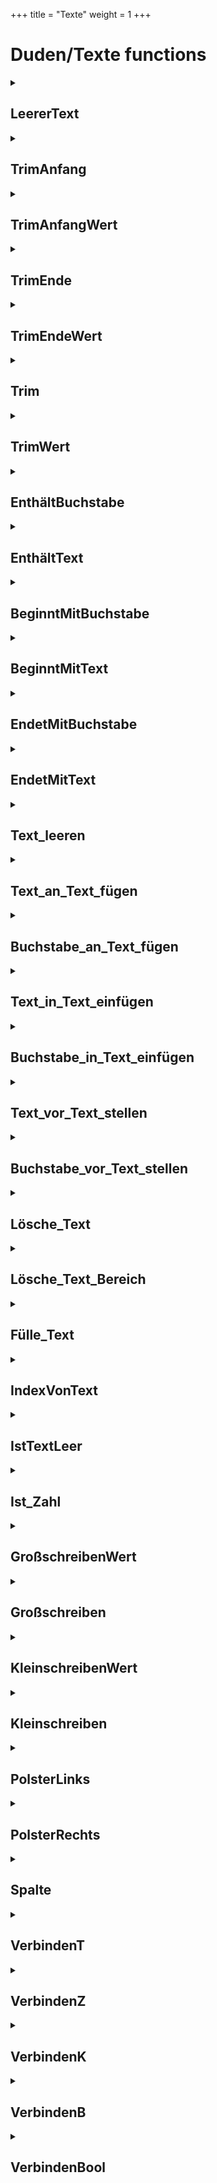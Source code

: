 +++
title = "Texte"
weight = 1
+++
# Duden/Texte functions
<details>
<summary><h2>LeererText</h2></summary>
<ul>
<pre>
Gibt "" zurück.
Nutzen: Der Text t ist ein leerer Text.
</pre>
</li>
	<li>Return type: <code>Text</code></li>
</ul>

<h3>Aliases</h3>
<ol>
	<li><code>&#34;ein leerer Text&#34;</code></li>
	<li><code>&#34;einen leeren Text&#34;</code></li>
</ol>

<h3>Implementation</h3>
<pre class="language-ddp" tabindex="0">
<code class="language-ddp">
Gib "" zurück.

</code>
</pre>
</details>

<details>
<summary><h2>TrimAnfang</h2></summary>
<ul>
<pre>
Entfernt alle gegebenen Buchstaben vom Anfang eines gegebenen Textes.
z.B.: 
Der Text t ist "aaaaaaahallo"
Entferne alle 'a' vor t.
t: "hallo"
</pre>
	<li>Parameters: <code>text</code>, <code>zeichen</code></li>
	<li>Parameter types: <code>Text Referenz</code>, <code>Buchstabe</code></li>
	<li>Return type: <code>nichts</code></li>
</ul>

<h3>Aliases</h3>
<ol>
	<li><code>&#34;Entferne alle &lt;zeichen&gt; vor &lt;text&gt;&#34;</code></li>
</ol>

<h3>Implementation</h3>
<pre class="language-ddp" tabindex="0">
<code class="language-ddp">
Wenn die Länge von text gleich 0 ist, verlasse die Funktion.
Die Zahl index ist 1.
Solange (text an der Stelle index) gleich zeichen ist, mache:
	Erhöhe index um 1.
	Wenn index größer als die Länge von text ist, dann:
		Speichere "" in text.
		Verlasse die Funktion.
Speichere text von index bis (die Länge von text) in text.

</code>
</pre>
</details>

<details>
<summary><h2>TrimAnfangWert</h2></summary>
<ul>
<pre>
Siehe TrimAnfang
</pre>
	<li>Parameters: <code>text</code>, <code>zeichen</code></li>
	<li>Parameter types: <code>Text</code>, <code>Buchstabe</code></li>
	<li>Return type: <code>Text</code></li>
</ul>

<h3>Aliases</h3>
<ol>
	<li><code>&#34;&lt;text&gt; mit allen &lt;zeichen&gt; davor entfernt&#34;</code></li>
</ol>

<h3>Implementation</h3>
<pre class="language-ddp" tabindex="0">
<code class="language-ddp">
Entferne alle zeichen vor text.
Gib text zurück.

</code>
</pre>
</details>

<details>
<summary><h2>TrimEnde</h2></summary>
<ul>
<pre>
Entfernt alle gegebenen Buchstaben vom Ende eines gegebenen Textes.
z.B.: 
Der Text t ist "hallo!!!!!!!!!!"
Entferne alle '!' nach t.
t: "hallo"
</pre>
	<li>Parameters: <code>text</code>, <code>zeichen</code></li>
	<li>Parameter types: <code>Text Referenz</code>, <code>Buchstabe</code></li>
	<li>Return type: <code>nichts</code></li>
</ul>

<h3>Aliases</h3>
<ol>
	<li><code>&#34;Entferne alle &lt;zeichen&gt; nach &lt;text&gt;&#34;</code></li>
</ol>

<h3>Implementation</h3>
<pre class="language-ddp" tabindex="0">
<code class="language-ddp">
Wenn die Länge von text gleich 0 ist, verlasse die Funktion.

Die Zahl index ist die Länge von text.
Wenn index gleich 0 ist, verlasse die Funktion.
Solange (text an der Stelle index) gleich zeichen ist, mache:
	Verringere index um 1.
	Wenn index kleiner als 1 ist, dann:
		Speichere "" in text.
		Verlasse die Funktion.

Speichere text von 1 bis index in text.

</code>
</pre>
</details>

<details>
<summary><h2>TrimEndeWert</h2></summary>
<ul>
<pre>
Siehe TrimEnde
</pre>
	<li>Parameters: <code>text</code>, <code>zeichen</code></li>
	<li>Parameter types: <code>Text</code>, <code>Buchstabe</code></li>
	<li>Return type: <code>Text</code></li>
</ul>

<h3>Aliases</h3>
<ol>
	<li><code>&#34;&lt;text&gt; mit allen &lt;zeichen&gt; danach entfernt&#34;</code></li>
</ol>

<h3>Implementation</h3>
<pre class="language-ddp" tabindex="0">
<code class="language-ddp">
Entferne alle zeichen nach text.
Gib text zurück.

</code>
</pre>
</details>

<details>
<summary><h2>Trim</h2></summary>
<ul>
<pre>
Entfernt alle gegebenen Buchstaben vom Anfang und Ende eines gegebenen Textes.
z.B.: 
Der Text t ist "!!!!!hallo!!!!!!!!!!"
Entferne alle '!' vor und nach t.
t: "hallo"
</pre>
	<li>Parameters: <code>text</code>, <code>zeichen</code></li>
	<li>Parameter types: <code>Text Referenz</code>, <code>Buchstabe</code></li>
	<li>Return type: <code>nichts</code></li>
</ul>

<h3>Aliases</h3>
<ol>
	<li><code>&#34;Entferne alle &lt;zeichen&gt; vor und nach &lt;text&gt;&#34;</code></li>
</ol>

<h3>Implementation</h3>
<pre class="language-ddp" tabindex="0">
<code class="language-ddp">
Wenn die Länge von text gleich 0 ist, verlasse die Funktion.

Die Zahl startIndex ist 1.
Die Zahl stopIndex ist die Länge von text.
Solange (text an der Stelle startIndex) gleich zeichen ist und startIndex kleiner als die Länge von text ist, erhöhe startIndex um 1.
Solange (text an der Stelle stopIndex) gleich zeichen ist und stopIndex ungleich 1 ist, verringere stopIndex um 1.
Wenn startIndex gleich die Länge von text ist und stopIndex gleich 1 ist, dann:
  	Speichere "" in text.
	Verlasse die Funktion.

Speichere text von startIndex bis stopIndex in text.

</code>
</pre>
</details>

<details>
<summary><h2>TrimWert</h2></summary>
<ul>
<pre>
Siehe Trim
</pre>
	<li>Parameters: <code>text</code>, <code>zeichen</code></li>
	<li>Parameter types: <code>Text</code>, <code>Buchstabe</code></li>
	<li>Return type: <code>Text</code></li>
</ul>

<h3>Aliases</h3>
<ol>
	<li><code>&#34;&lt;text&gt; mit allen &lt;zeichen&gt; davor und danach entfernt&#34;</code></li>
</ol>

<h3>Implementation</h3>
<pre class="language-ddp" tabindex="0">
<code class="language-ddp">
Entferne alle zeichen vor und nach text.
Gib text zurück.

</code>
</pre>
</details>

<details>
<summary><h2>EnthältBuchstabe</h2></summary>
<ul>
<pre>
Gibt zurück ob der gegebenen Text den gegebenen Buchstaben enthält.
</pre>
	<li>Parameters: <code>text</code>, <code>zeichen</code></li>
	<li>Parameter types: <code>Text</code>, <code>Buchstabe</code></li>
	<li>Return type: <code>Boolean</code></li>
</ul>

<h3>Aliases</h3>
<ol>
	<li><code>&#34;&lt;text&gt; &lt;zeichen&gt; enthält&#34;</code></li>
</ol>

<h3>Implementation</h3>
<pre class="language-ddp" tabindex="0">
<code class="language-ddp">
Für jeden Buchstaben b in text, wenn b gleich zeichen ist, gib wahr zurück.
Gib falsch zurück.

</code>
</pre>
</details>

<details>
<summary><h2>EnthältText</h2></summary>
<ul>
<pre>
Gibt zurück ob der gegebene Text (text) den Subtext (suchText) enthält.
</pre>
	<li>Parameters: <code>text</code>, <code>suchText</code></li>
	<li>Parameter types: <code>Text</code>, <code>Text</code></li>
	<li>Return type: <code>Boolean</code></li>
</ul>

<h3>Aliases</h3>
<ol>
	<li><code>&#34;&lt;text&gt; &lt;suchText&gt; enthält&#34;</code></li>
</ol>

<h3>Implementation</h3>
<pre class="language-ddp" tabindex="0">
<code class="language-ddp">
Wenn text gleich suchText ist, gib wahr zurück.

Die Zahl startIndex ist 0.
Die Zahl endIndex ist die Länge von suchText.
Wenn endIndex gleich 0 ist, gib falsch zurück.

Solange endIndex kleiner als, oder die Länge von text ist, mache:
	Der Text subtext ist text von startIndex bis endIndex.

	Wenn subtext gleich suchText ist, gib wahr zurück.
	
	Speichere startIndex plus die Länge von suchText in endIndex.
	Erhöhe startIndex um 1.
Gib falsch zurück.

</code>
</pre>
</details>

<details>
<summary><h2>BeginntMitBuchstabe</h2></summary>
<ul>
<pre>
Gibt zurück ob der gegebene Text mit dem gegebenen Buchstaben anfängt.
</pre>
	<li>Parameters: <code>text</code>, <code>buchstabe</code></li>
	<li>Parameter types: <code>Text</code>, <code>Buchstabe</code></li>
	<li>Return type: <code>Boolean</code></li>
</ul>

<h3>Aliases</h3>
<ol>
	<li><code>&#34;&lt;buchstabe&gt; am Anfang von &lt;text&gt; steht&#34;</code></li>
</ol>

<h3>Implementation</h3>
<pre class="language-ddp" tabindex="0">
<code class="language-ddp">
Wenn die Länge von text gleich 0 ist, gib falsch zurück.
Gib (text an der Stelle 1) gleich buchstabe ist zurück.

</code>
</pre>
</details>

<details>
<summary><h2>BeginntMitText</h2></summary>
<ul>
<pre>
Gibt zurück ob der gegebene Text mit dem gegebenen Text (suchText) anfängt.
</pre>
	<li>Parameters: <code>text</code>, <code>suchText</code></li>
	<li>Parameter types: <code>Text</code>, <code>Text</code></li>
	<li>Return type: <code>Boolean</code></li>
</ul>

<h3>Aliases</h3>
<ol>
	<li><code>&#34;&lt;suchText&gt; am Anfang von &lt;text&gt; steht&#34;</code></li>
</ol>

<h3>Implementation</h3>
<pre class="language-ddp" tabindex="0">
<code class="language-ddp">
Wenn die Länge von text gleich 0 ist oder die Länge von suchText gleich 0 ist, gib falsch zurück.
Gib (text von 1 bis (die Länge von suchText)) gleich suchText ist zurück.

</code>
</pre>
</details>

<details>
<summary><h2>EndetMitBuchstabe</h2></summary>
<ul>
<pre>
Gibt zurück ob der gegebene Text mit dem gegebenen Buchstaben endet.
</pre>
	<li>Parameters: <code>text</code>, <code>buchstabe</code></li>
	<li>Parameter types: <code>Text</code>, <code>Buchstabe</code></li>
	<li>Return type: <code>Boolean</code></li>
</ul>

<h3>Aliases</h3>
<ol>
	<li><code>&#34;&lt;buchstabe&gt; am Ende von &lt;text&gt; steht&#34;</code></li>
</ol>

<h3>Implementation</h3>
<pre class="language-ddp" tabindex="0">
<code class="language-ddp">
Wenn die Länge von text gleich 0 ist, gib falsch zurück.
Gib (text an der Stelle (die Länge von text)) gleich buchstabe ist zurück.

</code>
</pre>
</details>

<details>
<summary><h2>EndetMitText</h2></summary>
<ul>
<pre>
Gibt zurück ob der gegebene Text mit dem gegebenen Text (suchText) endet.
</pre>
	<li>Parameters: <code>text</code>, <code>suchText</code></li>
	<li>Parameter types: <code>Text</code>, <code>Text</code></li>
	<li>Return type: <code>Boolean</code></li>
</ul>

<h3>Aliases</h3>
<ol>
	<li><code>&#34;&lt;suchText&gt; am Ende von &lt;text&gt; steht&#34;</code></li>
</ol>

<h3>Implementation</h3>
<pre class="language-ddp" tabindex="0">
<code class="language-ddp">
Wenn die Länge von text gleich 0 ist oder die Länge von suchText gleich 0 ist, gib falsch zurück.
Gib (text von die Länge von text minus die Länge von suchText plus 1 bis (die Länge von text)) gleich suchText ist zurück.

</code>
</pre>
</details>

<details>
<summary><h2>Text_leeren</h2></summary>
<ul>
<pre>
Speichert einen leeren Text in text.
</pre>
	<li>Parameters: <code>text</code></li>
	<li>Parameter type: <code>Text Referenz</code></li>
	<li>Return type: <code>nichts</code></li>
</ul>

<h3>Aliases</h3>
<ol>
	<li><code>&#34;Leere &lt;text&gt;&#34;</code></li>
</ol>

<h3>Implementation</h3>
<pre class="language-ddp" tabindex="0">
<code class="language-ddp">
Speichere "" in text.

</code>
</pre>
</details>

<details>
<summary><h2>Text_an_Text_fügen</h2></summary>
<ul>
<pre>
Fügt zwei Texte aneinander.
f("ha", "lo") -> "halo"
</pre>
	<li>Parameters: <code>text</code>, <code>elm</code></li>
	<li>Parameter types: <code>Text Referenz</code>, <code>Text</code></li>
	<li>Return type: <code>nichts</code></li>
</ul>

<h3>Aliases</h3>
<ol>
	<li><code>&#34;Füge &lt;elm&gt; an &lt;text&gt; an&#34;</code></li>
</ol>

<h3>Implementation</h3>
<pre class="language-ddp" tabindex="0">
<code class="language-ddp">
Speichere text verkettet mit elm in text.

</code>
</pre>
</details>

<details>
<summary><h2>Buchstabe_an_Text_fügen</h2></summary>
<ul>
<pre>
Fügt einen Buchstaben an einen Text.
f("may", 'o') -> "mayo"
</pre>
	<li>Parameters: <code>text</code>, <code>elm</code></li>
	<li>Parameter types: <code>Text Referenz</code>, <code>Buchstabe</code></li>
	<li>Return type: <code>nichts</code></li>
</ul>

<h3>Aliases</h3>
<ol>
	<li><code>&#34;Füge &lt;elm&gt; an &lt;text&gt; an&#34;</code></li>
</ol>

<h3>Implementation</h3>
<pre class="language-ddp" tabindex="0">
<code class="language-ddp">
Speichere text verkettet mit elm in text.

</code>
</pre>
</details>

<details>
<summary><h2>Text_in_Text_einfügen</h2></summary>
<ul>
<pre>
Fügt einen Text
</pre>
	<li>Parameters: <code>text</code>, <code>index</code>, <code>elm</code></li>
	<li>Parameter types: <code>Text Referenz</code>, <code>Zahl</code>, <code>Text</code></li>
	<li>Return type: <code>nichts</code></li>
</ul>

<h3>Aliases</h3>
<ol>
	<li><code>&#34;Setze &lt;elm&gt; an die Stelle &lt;index&gt; von &lt;text&gt;&#34;</code></li>
</ol>

<h3>Implementation</h3>
<pre class="language-ddp" tabindex="0">
<code class="language-ddp">
Speichere text von 1 bis (index minus 1) verkettet mit elm verkettet mit text von index bis (die Länge von text) in text.

</code>
</pre>
</details>

<details>
<summary><h2>Buchstabe_in_Text_einfügen</h2></summary>
<ul>
	<li>Parameters: <code>text</code>, <code>index</code>, <code>elm</code></li>
	<li>Parameter types: <code>Text Referenz</code>, <code>Zahl</code>, <code>Buchstabe</code></li>
	<li>Return type: <code>nichts</code></li>
</ul>

<h3>Aliases</h3>
<ol>
	<li><code>&#34;Setze &lt;elm&gt; an die Stelle &lt;index&gt; von &lt;text&gt;&#34;</code></li>
</ol>

<h3>Implementation</h3>
<pre class="language-ddp" tabindex="0">
<code class="language-ddp">
Speichere text von 1 bis (index minus 1) verkettet mit elm verkettet mit text von index bis (die Länge von text) in text.

</code>
</pre>
</details>

<details>
<summary><h2>Text_vor_Text_stellen</h2></summary>
<ul>
<pre>
Fügt einen Text am Anfang eines Textes ein.
f("hallo", " welt!") -> "hallo welt!"
</pre>
	<li>Parameters: <code>text</code>, <code>elm</code></li>
	<li>Parameter types: <code>Text Referenz</code>, <code>Text</code></li>
	<li>Return type: <code>nichts</code></li>
</ul>

<h3>Aliases</h3>
<ol>
	<li><code>&#34;Stelle &lt;elm&gt; vor &lt;text&gt;&#34;</code></li>
</ol>

<h3>Implementation</h3>
<pre class="language-ddp" tabindex="0">
<code class="language-ddp">
Speichere elm verkettet mit text in text.

</code>
</pre>
</details>

<details>
<summary><h2>Buchstabe_vor_Text_stellen</h2></summary>
<ul>
<pre>
Fügt einen Buchstaben am Anfang eines Textes ein.
f("allo", 'h') -> "hallo"
</pre>
	<li>Parameters: <code>text</code>, <code>elm</code></li>
	<li>Parameter types: <code>Text Referenz</code>, <code>Buchstabe</code></li>
	<li>Return type: <code>nichts</code></li>
</ul>

<h3>Aliases</h3>
<ol>
	<li><code>&#34;Stelle &lt;elm&gt; vor &lt;text&gt;&#34;</code></li>
</ol>

<h3>Implementation</h3>
<pre class="language-ddp" tabindex="0">
<code class="language-ddp">
Speichere elm verkettet mit text in text.

</code>
</pre>
</details>

<details>
<summary><h2>Lösche_Text</h2></summary>
<ul>
<pre>
Entfernt den Buchstaben an der Stelle index vom Text
</pre>
	<li>Parameters: <code>text</code>, <code>index</code></li>
	<li>Parameter types: <code>Text Referenz</code>, <code>Zahl</code></li>
	<li>Return type: <code>nichts</code></li>
</ul>

<h3>Aliases</h3>
<ol>
	<li><code>&#34;Lösche das Element an der Stelle &lt;index&gt; aus &lt;text&gt;&#34;</code></li>
</ol>

<h3>Implementation</h3>
<pre class="language-ddp" tabindex="0">
<code class="language-ddp">
Wenn die Länge von text gleich 0 ist, verlasse die Funktion.

Wenn index gleich 1 ist und die Länge von text größer als 1 ist, dann:
	Speichere "" in text.
Wenn aber index gleich 1 ist, dann:
	Speichere text von 2 bis (die Länge von text) in text.
Wenn aber index gleich die Länge von text ist, dann:
	Speichere text von 1 bis (die Länge von text minus 1) in text.
Sonst:
	Speichere text von 1 bis (index minus 1) verkettet mit text von (index plus 1) bis (die Länge von text) in text.

</code>
</pre>
</details>

<details>
<summary><h2>Lösche_Text_Bereich</h2></summary>
<ul>
<pre>
Entfernt einen Bereich vom Text
</pre>
	<li>Parameters: <code>text</code>, <code>start</code>, <code>end</code></li>
	<li>Parameter types: <code>Text Referenz</code>, <code>Zahl</code>, <code>Zahl</code></li>
	<li>Return type: <code>nichts</code></li>
</ul>

<h3>Aliases</h3>
<ol>
	<li><code>&#34;Lösche alle Elemente von &lt;start&gt; bis &lt;end&gt; aus &lt;text&gt;&#34;</code></li>
</ol>

<h3>Implementation</h3>
<pre class="language-ddp" tabindex="0">
<code class="language-ddp">
Wenn start gleich 1 ist, dann:
	Speichere text von end plus 1 bis (die Länge von text) in text.
Sonst:
	Speichere text von 1 bis (start minus 1) verkettet mit text von (end plus 1) bis (die Länge von text) in text.

</code>
</pre>
</details>

<details>
<summary><h2>Fülle_Text</h2></summary>
<ul>
<pre>
Füllt den Text mit dem gegebenen Buchstaben
</pre>
	<li>Parameters: <code>text</code>, <code>elm</code></li>
	<li>Parameter types: <code>Text Referenz</code>, <code>Buchstabe</code></li>
	<li>Return type: <code>nichts</code></li>
</ul>

<h3>Aliases</h3>
<ol>
	<li><code>&#34;Fülle &lt;text&gt; mit &lt;elm&gt;&#34;</code></li>
</ol>

<h3>Implementation</h3>
<pre class="language-ddp" tabindex="0">
<code class="language-ddp">
Der Text neuerText ist "".
Wiederhole:
	Speichere neuerText verkettet mit elm in neuerText.
Die Länge von text Mal.

Speichere neuerText in text.

</code>
</pre>
</details>

<details>
<summary><h2>IndexVonText</h2></summary>
<ul>
<pre>
Gibt den index des gegebenen Buchstaben im Text zurück oder -1 falls es nicht gefunden wurde.
</pre>
	<li>Parameters: <code>text</code>, <code>elm</code></li>
	<li>Parameter types: <code>Text</code>, <code>Buchstabe</code></li>
	<li>Return type: <code>Zahl</code></li>
</ul>

<h3>Aliases</h3>
<ol>
	<li><code>&#34;der Index von &lt;elm&gt; in &lt;text&gt;&#34;</code></li>
	<li><code>&#34;den Index von &lt;elm&gt; in &lt;text&gt;&#34;</code></li>
</ol>

<h3>Implementation</h3>
<pre class="language-ddp" tabindex="0">
<code class="language-ddp">
Wenn die Länge von text gleich 0 ist, gib -1 zurück.
Für jede Zahl i von 1 bis (die Länge von text), Wenn text an der Stelle i gleich elm ist, gib i zurück.
Gib -1 zurück.

</code>
</pre>
</details>

<details>
<summary><h2>IstTextLeer</h2></summary>
<ul>
<pre>
Gibt ob der gegebene Text leer ist zurück
</pre>
	<li>Parameters: <code>text</code></li>
	<li>Parameter type: <code>Text</code></li>
	<li>Return type: <code>Boolean</code></li>
</ul>

<h3>Aliases</h3>
<ol>
	<li><code>&#34;&lt;text&gt; leer ist&#34;</code></li>
</ol>

<h3>Implementation</h3>
<pre class="language-ddp" tabindex="0">
<code class="language-ddp">
Gib [wahr wenn] die Länge von text gleich 0 ist zurück.

</code>
</pre>
</details>

<details>
<summary><h2>Ist_Zahl</h2></summary>
<ul>
<pre>
Gibt zurück ob ein Text in eine Zahl umgewandelt werden kann
</pre>
	<li>Parameters: <code>t</code></li>
	<li>Parameter type: <code>Text</code></li>
	<li>Return type: <code>Boolean</code></li>
</ul>

<h3>Aliases</h3>
<ol>
	<li><code>&#34;&lt;t&gt; eine Zahl ist&#34;</code></li>
</ol>

<h3>Implementation</h3>
<pre class="language-ddp" tabindex="0">
<code class="language-ddp">
Die Zahl l ist die Länge von t.
Wenn l kleiner als 1 ist, gib falsch zurück.

Der Buchstabe Vorzeichen ist t an der Stelle 1.
Wenn Vorzeichen eine Zahl ist, gib wahr zurück.
Wenn Vorzeichen ungleich '+' ist und Vorzeichen ungleich '-' ist, gib falsch zurück.
Wenn l kleiner als 2 ist oder nicht (t an der Stelle 2) eine Zahl ist, gib falsch zurück.
Gib wahr zurück.

</code>
</pre>
</details>

<details>
<summary><h2>GroßschreibenWert</h2></summary>
<ul>
<pre>
Wandelt jeden Buchstaben des gegebenen Textes in die groß geschriebene Variante
</pre>
	<li>Parameters: <code>text</code></li>
	<li>Parameter type: <code>Text</code></li>
	<li>Return type: <code>Text</code></li>
</ul>

<h3>Aliases</h3>
<ol>
	<li><code>&#34;&lt;text&gt; groß geschrieben&#34;</code></li>
</ol>

<h3>Implementation</h3>
<pre class="language-ddp" tabindex="0">
<code class="language-ddp">
Der Text neuerText ist "".
Für jeden Buchstaben b in text, mache:
	Füge (b als großer Buchstabe) an neuerText an.
Gib neuerText zurück.

</code>
</pre>
</details>

<details>
<summary><h2>Großschreiben</h2></summary>
<ul>
<pre>
Wandelt jeden Buchstaben des gegebenen Textes in die groß geschriebene Variante
</pre>
	<li>Parameters: <code>text</code></li>
	<li>Parameter type: <code>Text Referenz</code></li>
	<li>Return type: <code>nichts</code></li>
</ul>

<h3>Aliases</h3>
<ol>
	<li><code>&#34;Schreibe &lt;text&gt; groß&#34;</code></li>
</ol>

<h3>Implementation</h3>
<pre class="language-ddp" tabindex="0">
<code class="language-ddp">
Speichere text groß geschrieben in text.

</code>
</pre>
</details>

<details>
<summary><h2>KleinschreibenWert</h2></summary>
<ul>
<pre>
Wandelt jeden Buchstaben des gegebenen Textes in die klein geschriebene Variante
</pre>
	<li>Parameters: <code>text</code></li>
	<li>Parameter type: <code>Text</code></li>
	<li>Return type: <code>Text</code></li>
</ul>

<h3>Aliases</h3>
<ol>
	<li><code>&#34;&lt;text&gt; klein geschrieben&#34;</code></li>
</ol>

<h3>Implementation</h3>
<pre class="language-ddp" tabindex="0">
<code class="language-ddp">
Der Text neuerText ist "".
Für jeden Buchstaben b in text, mache:
	Füge (b als kleiner Buchstabe) an neuerText an.
Gib neuerText zurück.

</code>
</pre>
</details>

<details>
<summary><h2>Kleinschreiben</h2></summary>
<ul>
<pre>
Wandelt jeden Buchstaben des gegebenen Textes in die klein geschriebene Variante
</pre>
	<li>Parameters: <code>text</code></li>
	<li>Parameter type: <code>Text Referenz</code></li>
	<li>Return type: <code>nichts</code></li>
</ul>

<h3>Aliases</h3>
<ol>
	<li><code>&#34;Schreibe &lt;text&gt; klein&#34;</code></li>
</ol>

<h3>Implementation</h3>
<pre class="language-ddp" tabindex="0">
<code class="language-ddp">
Speichere text klein geschrieben in text.

</code>
</pre>
</details>

<details>
<summary><h2>PolsterLinks</h2></summary>
<ul>
<pre>
z.B.:
f("hallo", ' ', 8) -> "   hallo"
f("hey", ' ', 8) -> "     hey"
f("programm", ' ', 8) -> "programm"
f("", 'o', 8) -> "oooooooo"
</pre>
	<li>Parameters: <code>text</code>, <code>zeichen</code>, <code>endlänge</code></li>
	<li>Parameter types: <code>Text</code>, <code>Buchstabe</code>, <code>Zahl</code></li>
	<li>Return type: <code>Text</code></li>
</ul>

<h3>Aliases</h3>
<ol>
	<li><code>&#34;&lt;text&gt; mit &lt;endlänge&gt; &lt;zeichen&gt; links gepolstert&#34;</code></li>
</ol>

<h3>Implementation</h3>
<pre class="language-ddp" tabindex="0">
<code class="language-ddp">
Die Zahl länge ist die Länge von text.
Die Zahl gesuchteLänge ist endlänge minus länge.
Wenn gesuchteLänge kleiner als, oder 0 ist, dann:
	Gib text zurück.

Wiederhole:
	Stelle zeichen vor text.
gesuchteLänge Mal.

Gib text zurück.

</code>
</pre>
</details>

<details>
<summary><h2>PolsterRechts</h2></summary>
<ul>
<pre>
z.B.:
f("hallo", ' ', 8) -> "hallo   "
f("hey", ' ', 8) -> "hey     "
f("programm", ' ', 8) -> "programm"
f("", 'o', 8) -> "oooooooo"
</pre>
	<li>Parameters: <code>text</code>, <code>zeichen</code>, <code>endlänge</code></li>
	<li>Parameter types: <code>Text</code>, <code>Buchstabe</code>, <code>Zahl</code></li>
	<li>Return type: <code>Text</code></li>
</ul>

<h3>Aliases</h3>
<ol>
	<li><code>&#34;&lt;text&gt; mit &lt;endlänge&gt; &lt;zeichen&gt; rechts gepolstert&#34;</code></li>
</ol>

<h3>Implementation</h3>
<pre class="language-ddp" tabindex="0">
<code class="language-ddp">
Die Zahl länge ist die Länge von text.
Die Zahl gesuchteLänge ist endlänge minus länge.
Wenn gesuchteLänge kleiner als, oder 0 ist, dann:
	Gib text zurück.

Wiederhole:
	Füge zeichen an text an.
gesuchteLänge Mal.

Gib text zurück.

</code>
</pre>
</details>

<details>
<summary><h2>Spalte</h2></summary>
<ul>
<pre>
Spaltet den gegebenen Text anhand des angegebenen Buchstaben in Teiltexte.
</pre>
	<li>Parameters: <code>text</code>, <code>zeichen</code></li>
	<li>Parameter types: <code>Text</code>, <code>Buchstabe</code></li>
	<li>Return type: <code>Text Liste</code></li>
</ul>

<h3>Aliases</h3>
<ol>
	<li><code>&#34;&lt;text&gt; an &lt;zeichen&gt; gespalten&#34;</code></li>
</ol>

<h3>Implementation</h3>
<pre class="language-ddp" tabindex="0">
<code class="language-ddp">
Die Text Liste endliste ist eine leere Text Liste.
Die Zahl endIndex ist der Index von zeichen in text.
Solange endIndex ungleich -1 ist und endIndex ungleich die Länge von text ist, mache:
	Wenn endIndex ungleich 1 ist, dann:
		Speichere endliste verkettet mit text von 1 bis (endIndex minus 1) in endliste.
		Speichere text von endIndex plus 1 bis (die Länge von text) in text.
	Sonst:
		Speichere endliste verkettet mit "" in endliste.
		Speichere text von 2 bis (die Länge von text) in text.
	Speichere der Index von zeichen in text in endIndex.

Speichere endliste verkettet mit text in endliste.
Gib endliste zurück.

</code>
</pre>
</details>

<details>
<summary><h2>VerbindenT</h2></summary>
<ul>
<pre>
Verkettet alle Elemente der Liste mit dem Trennzeichen und gibt den Text zurück.
z.B.:
f(["hi", "", "yo"], '-') -> "hi--yo"
</pre>
	<li>Parameters: <code>liste</code>, <code>trennzeichen</code></li>
	<li>Parameter types: <code>Text Liste</code>, <code>Buchstabe</code></li>
	<li>Return type: <code>Text</code></li>
</ul>

<h3>Aliases</h3>
<ol>
	<li><code>&#34;&lt;liste&gt; mit dem Trennzeichen &lt;trennzeichen&gt; zum Text verbunden&#34;</code></li>
</ol>

<h3>Implementation</h3>
<pre class="language-ddp" tabindex="0">
<code class="language-ddp">
Der Text ret ist ein leerer Text.
Für jede Zahl i von 1 bis die Länge von liste, mache:
	Wenn i kleiner als die Länge von liste ist, Speichere ret verkettet mit liste an der Stelle i verkettet mit trennzeichen in ret.
	Sonst Speichere ret verkettet mit liste an der Stelle i in ret.
Gib ret zurück.

</code>
</pre>
</details>

<details>
<summary><h2>VerbindenZ</h2></summary>
<ul>
<pre>
Verkettet alle Elemente der Liste mit dem Trennzeichen und gibt den Text zurück.
z.B.:
f([1, 234, 56789, 0], '-') -> "1-234-56789-0"
</pre>
	<li>Parameters: <code>liste</code>, <code>trennzeichen</code></li>
	<li>Parameter types: <code>Zahlen Liste</code>, <code>Buchstabe</code></li>
	<li>Return type: <code>Text</code></li>
</ul>

<h3>Aliases</h3>
<ol>
	<li><code>&#34;&lt;liste&gt; mit dem Trennzeichen &lt;trennzeichen&gt; zum Text verbunden&#34;</code></li>
</ol>

<h3>Implementation</h3>
<pre class="language-ddp" tabindex="0">
<code class="language-ddp">
Der Text ret ist ein leerer Text.
Für jede Zahl i von 1 bis die Länge von liste, mache:
	Wenn i kleiner als die Länge von liste ist, Speichere ret verkettet mit (liste an der Stelle i) als Text verkettet mit trennzeichen in ret.
	Sonst Speichere ret verkettet mit (liste an der Stelle i) als Text in ret.
Gib ret zurück.

</code>
</pre>
</details>

<details>
<summary><h2>VerbindenK</h2></summary>
<ul>
<pre>
Verkettet alle Elemente der Liste mit dem Trennzeichen und gibt den Text zurück.
z.B.:
f([1,4, 0 durch 0, 23,0], '-') -> "1,4-nan-23"
</pre>
	<li>Parameters: <code>liste</code>, <code>trennzeichen</code></li>
	<li>Parameter types: <code>Kommazahlen Liste</code>, <code>Buchstabe</code></li>
	<li>Return type: <code>Text</code></li>
</ul>

<h3>Aliases</h3>
<ol>
	<li><code>&#34;&lt;liste&gt; mit dem Trennzeichen &lt;trennzeichen&gt; zum Text verbunden&#34;</code></li>
</ol>

<h3>Implementation</h3>
<pre class="language-ddp" tabindex="0">
<code class="language-ddp">
Der Text ret ist ein leerer Text.
Für jede Zahl i von 1 bis die Länge von liste, mache:
	Wenn i kleiner als die Länge von liste ist, Speichere ret verkettet mit (liste an der Stelle i) als Text verkettet mit trennzeichen in ret.
	Sonst Speichere ret verkettet mit (liste an der Stelle i) als Text in ret.
Gib ret zurück.

</code>
</pre>
</details>

<details>
<summary><h2>VerbindenB</h2></summary>
<ul>
<pre>
Verkettet alle Elemente der Liste mit dem Trennzeichen und gibt den Text zurück.
z.B.:
f(['a', 'b', 'c'], '-') -> "a-b-c"
</pre>
	<li>Parameters: <code>liste</code>, <code>trennzeichen</code></li>
	<li>Parameter types: <code>Buchstaben Liste</code>, <code>Buchstabe</code></li>
	<li>Return type: <code>Text</code></li>
</ul>

<h3>Aliases</h3>
<ol>
	<li><code>&#34;&lt;liste&gt; mit dem Trennzeichen &lt;trennzeichen&gt; zum Text verbunden&#34;</code></li>
</ol>

<h3>Implementation</h3>
<pre class="language-ddp" tabindex="0">
<code class="language-ddp">
Der Text ret ist ein leerer Text.
Für jede Zahl i von 1 bis die Länge von liste, mache:
	Wenn i kleiner als die Länge von liste ist, Speichere ret verkettet mit (liste an der Stelle i) verkettet mit trennzeichen in ret.
	Sonst Speichere ret verkettet mit (liste an der Stelle i) in ret.
Gib ret zurück.

</code>
</pre>
</details>

<details>
<summary><h2>VerbindenBool</h2></summary>
<ul>
<pre>
Verkettet alle Elemente der Liste mit dem Trennzeichen und gibt den Text zurück.
z.B.:
f([wahr, falsch, falsch], '-') -> "wahr-falsch-falsch"
</pre>
	<li>Parameters: <code>liste</code>, <code>trennzeichen</code></li>
	<li>Parameter types: <code>Boolean Liste</code>, <code>Buchstabe</code></li>
	<li>Return type: <code>Text</code></li>
</ul>

<h3>Aliases</h3>
<ol>
	<li><code>&#34;&lt;liste&gt; mit dem Trennzeichen &lt;trennzeichen&gt; zum Text verbunden&#34;</code></li>
</ol>

<h3>Implementation</h3>
<pre class="language-ddp" tabindex="0">
<code class="language-ddp">
Der Text ret ist ein leerer Text.
Für jede Zahl i von 1 bis die Länge von liste, mache:
	Wenn i kleiner als die Länge von liste ist, Speichere ret verkettet mit (liste an der Stelle i) als Text verkettet mit trennzeichen in ret.
	Sonst Speichere ret verkettet mit (liste an der Stelle i) als Text in ret.
Gib ret zurück.

</code>
</pre>
</details>


